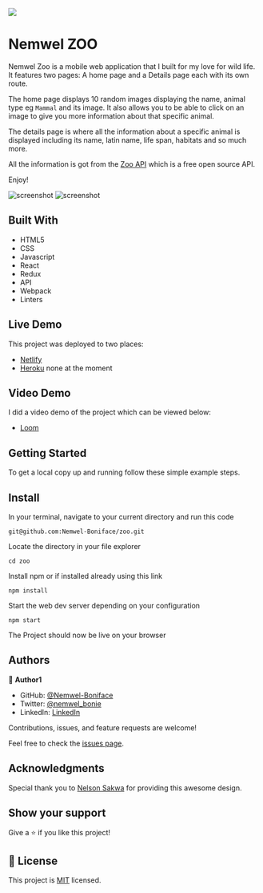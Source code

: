 ![](https://img.shields.io/badge/Microverse-blueviolet)

# Nemwel ZOO

Nemwel Zoo is a mobile web application that I built for my love for wild life. It features two pages: A home page and a Details page each with its own route.

The home page displays 10 random images displaying the name, animal type eg `Mammal` and its image. It also allows you to be able to click on an image to give you more information about that specific animal.

The details page is where all the information about a specific animal is displayed including its name, latin name, life span, habitats and so much more.

All the information is got from the [Zoo API](https://zoo-animal-api.herokuapp.com) which is a free open source API.

Enjoy!

![screenshot](./images/bkstorehome.png)
![screenshot](./images/bkstorecat.png)

## Built With

- HTML5
- CSS
- Javascript
- React
- Redux
- API
- Webpack
- Linters

## Live Demo

This project was deployed to two places:
- [Netlify](https://deploy-preview-9--serene-salamander-3dcead.netlify.app/)
- [Heroku]() none at the moment


## Video Demo

I did a video demo of the project which can be viewed below:
- [Loom](https://www.loom.com/share/e18ffb9c5d8f4f55afa3e5601ff40cee)


## Getting Started

To get a local copy up and running follow these simple example steps.

## Install

In your terminal, navigate to your current directory and run this code

`git@github.com:Nemwel-Boniface/zoo.git`

Locate the directory in your file explorer

`cd zoo`

Install npm or if installed already using this link

`npm install`

Start the web dev server depending on your configuration

`npm start`

The Project should now be live on your browser

## Authors

👤 **Author1**

- GitHub: [@Nemwel-Boniface ](https://github.com/Nemwel-Boniface)
- Twitter: [@nemwel_bonie](https://twitter.com/nemwel_bonie)
- LinkedIn: [LinkedIn](https://www.linkedin.com/in/nemwel-nyandoro-aa1b2620b/)

Contributions, issues, and feature requests are welcome!

Feel free to check the [issues page](https://github.com/Nemwel-Boniface/zoo/issues).


## Acknowledgments

Special thank you to [Nelson Sakwa](https://www.behance.net/sakwadesignstudio) for providing this awesome design.


## Show your support

Give a ⭐️ if you like this project!
## 📝 License

This project is [MIT](./MIT.md) licensed.